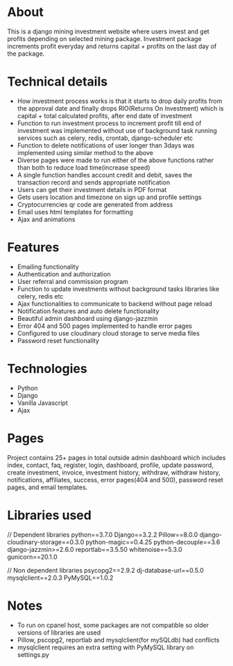# About
This is a django mining investment website where users invest and get profits depending on selected mining package.
Investment package increments profit everyday and returns capital + profits on the last day of the package.


# Technical details
* How investment process works is that it starts to drop daily profits from the approval date and finally drops RIO(Returns On Investment) which
is capital + total calculated profits, after end date of investment
* Function to run investment process to increment profit till end of investment was implemented without use of background task running services 
such as celery, redis, crontab, django-scheduler etc
* Function to delete notifications of user longer than 3days was implemented using similar method to the above
* Diverse pages were made to run either of the above functions rather than both to reduce load time(increase speed)
* A single function handles account credit and debit, saves the transaction record and sends appropriate notification 
* Users can get their investment details in PDF format
* Gets users location and timezone on sign up and profile settings
* Cryptocurrencies qr code are generated from address
* Email uses html templates for formatting
* Ajax and animations


# Features
* Emailing functionality
* Authentication and authorization
* User referral and commission program
* Function to update investments without background tasks libraries like celery, redis etc
* Ajax functionalities to communicate to backend without page reload
* Notification features and auto delete functionality
* Beautiful admin dashboard using django-jazzmin
* Error 404 and 500 pages implemented to handle error pages
* Configured to use cloudinary cloud storage to serve media files
* Password reset functionality


# Technologies
* Python
* Django
* Vanilla Javascript
* Ajax


# Pages
Project contains 25+ pages in total outside admin dashboard which includes index, contact, faq, register, login,
dashboard, profile, update password, create investment, invoice, investment history, withdraw, withdraw history, notifications,
affiliates, success, error pages(404 and 500), password reset pages, and email templates.


# Libraries used
// Dependent libraries
python==3.7.0
Django==3.2.2
Pillow==8.0.0
django-cloudinary-storage==0.3.0
python-magic==0.4.25
python-decouple==3.6
django-jazzmin>=2.6.0
reportlab==3.5.50
whitenoise==5.3.0
gunicorn==20.1.0

// Non dependent libraries
psycopg2==2.9.2
dj-database-url==0.5.0
mysqlclient==2.0.3
PyMySQL==1.0.2


# Notes
* To run on cpanel host, some packages are not compatible so older versions of libraries are used
* Pillow, pscopg2, reportlab and mysqlclient(for mySQLdb) had conflicts
* mysqlclient requires an extra setting with PyMySQL library on settings.py